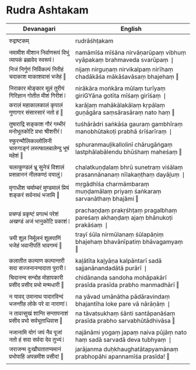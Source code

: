 # Rudra Ashtakam

| Devanagari | English |
| ------ | ------ |
|  |  |
| रुद्राष्टकम्   | rudrāśhṭakam   |
|  |  |
| नमामीश मीशान निर्वाणरूपं विभुं व्यापकं ब्रह्मवेद स्वरूपं ❘   | namāmīśa mīśāna nirvāṇarūpaṃ vibhuṃ vyāpakaṃ brahmaveda svarūpaṃ ❘   |
| निजं निर्गुणं निर्विकल्पं निरीहं चदाकाश माकाशवासं भजेहं ‖   | nijaṃ nirguṇaṃ nirvikalpaṃ nirīhaṃ chadākāśa mākāśavāsaṃ bhajehaṃ ‖   |
|  |  |
| निराकार मोङ्कार मूलं तुरीयं गिरिज्ञान गोतीत मीशं गिरीशं ❘   | nirākāra moṅkāra mūlaṃ turīyaṃ giriGYāna gotīta mīśaṃ girīśaṃ ❘   |
| करालं महाकालकालं कृपालं गुणागार संसारसारं नतो हं ‖   | karāḻaṃ mahākālakālaṃ kṛpālaṃ guṇāgāra saṃsārasāraṃ nato haṃ ‖   |
|  |  |
| तुषाराद्रि सङ्काश गौरं गम्भीरं मनोभूतकोटि प्रभा श्रीशरीरं ❘   | tuśhārādri saṅkāśa gauraṃ gambhīraṃ manobhūtakoṭi prabhā śrīśarīraṃ ❘   |
| स्फुरन्मौलिकल्लोलिनी चारुगाङ्गं लस्त्फालबालेन्दु भूषं महेशं ‖   | sphuranmauḻikallolinī chārugāṅgaṃ lastphālabālendu bhūśhaṃ maheśaṃ ‖   |
|  |  |
| चलत्कुण्डलं भ्रू सुनेत्रं विशालं प्रसन्नाननं नीलकण्ठं दयालुं ❘   | chalatkuṇḍalaṃ bhrū sunetraṃ viśālaṃ prasannānanaṃ nīlakaṇṭhaṃ dayāḻuṃ ❘   |
| मृगाधीश चर्माम्बरं मुण्डमालं प्रियं शङ्करं सर्वनाथं भजामि ‖   | mṛgādhīśa charmāmbaraṃ muṇḍamālaṃ priyaṃ śaṅkaraṃ sarvanāthaṃ bhajāmi ‖   |
|  |  |
| प्रचण्डं प्रकृष्टं प्रगल्भं परेशं अखण्डं अजं भानुकोटि प्रकाशं ❘   | prachaṇḍaṃ prakṛśhṭaṃ pragalbhaṃ pareśaṃ akhaṇḍaṃ ajaṃ bhānukoṭi prakāśaṃ ❘   |
| त्रयी शूल निर्मूलनं शूलपाणिं भजेहं भवानीपतिं भावगम्यं ‖   | trayī śūla nirmūlanaṃ śūlapāṇiṃ bhajehaṃ bhavānīpatiṃ bhāvagamyaṃ ‖   |
|  |  |
| कलातीत कल्याण कल्पान्तरी सदा सज्जनानन्ददाता पुरारी ❘   | kaḻātīta kaḻyāṇa kalpāntarī sadā sajjanānandadātā purārī ❘   |
| चिदानन्द सन्दोह मोहापकारी प्रसीद प्रसीद प्रभो मन्मधारी ‖   | chidānanda sandoha mohāpakārī prasīda prasīda prabho manmadhārī ‖   |
|  |  |
| न यावद् उमानाथ पादारविन्दं भजन्तीह लोके परे वा नाराणां ❘   | na yāvad umānātha pādāravindaṃ bhajantīha loke pare vā nārāṇāṃ ❘   |
| न तावत्सुखं शान्ति सन्तापनाशं प्रसीद प्रभो सर्वभूताधिवास ‖   | na tāvatsukhaṃ śānti santāpanāśaṃ prasīda prabho sarvabhūtādhivāsa ‖   |
|  |  |
| नजानामि योगं जपं नैव पूजां नतो हं सदा सर्वदा देव तुभ्यं ❘   | najānāmi yogaṃ japaṃ naiva pūjāṃ nato haṃ sadā sarvadā deva tubhyaṃ ❘   |
| जराजन्म दुःखौघतातप्यमानं प्रभोपाहि अपन्नमीश प्रसीद! ‖   | jarājanma duḥkhaughatātapyamānaṃ prabhopāhi apannamīśa prasīda! ‖   |
|  |  |

